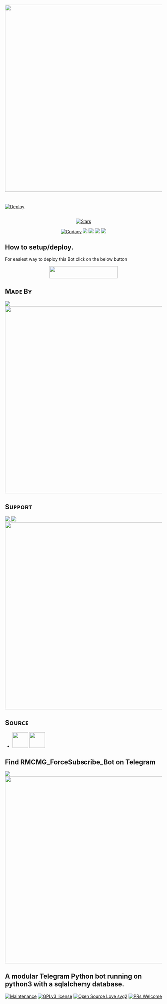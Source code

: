 <a href="https://github.com/BotMasterOfficial/ForceSubscribe_Bot"><img src="https://img.shields.io/badge/RMCMG%20Force%20Subscribe%20-gold?&style=flat-square?&logo=github" width=600px></a></p>

#

[![Deploy](https://telegra.ph/file/02f79ae012c2c16f263c4.jpg)](https://heroku.com/deploy?template=https://github.com/BotMasterOfficial/ForceSubscribe_Bot.git)

##

<p align="center">
    <a href="https://github.com/BotMasterOfficial/ForceSubscribe_Bot/stargazers"><img src="https://img.shields.io/github/stars/BotMasterOfficial/ForceSubscribe_Bot?label=Stars&style=flat-square&logo=github&color=F10070" alt="Stars" /></a>
</p>
<p align="center">
    <a href="https://app.codacy.com/manual/BotMasterOfficial/ForceSubscribe_Bot/dashboard"> <img src="https://img.shields.io/codacy/grade/4d58f2a402b54aed8a7d95f7add45a81?color=brightgreen&logo=codacy&logoColor=green&style=for-the-badge" alt="Codacy" /></a>
    <a href="https://github.com/BotMasterOfficial/ForceSubscribe_Bot"> <img src="https://img.shields.io/github/repo-size/BotMasterOfficial/ForceSubscribe_Bot?color=orange&logo=github&logoColor=green&style=for-the-badge" /></a>
    <a href="https://github.com/BotMasterOfficial/ForceSubscribe_Bot/commits/mukesh"> <img src="https://img.shields.io/github/last-commit/BotMasterOfficial/ForceSubscribe_Bot?color=blue&logo=github&logoColor=green&style=for-the-badge" /></a>
    <a href="https://github.com/BotMasterOfficial/ForceSubscribe_Bot/issues"> <img src="https://img.shields.io/github/issues/BotMasterOfficial/ForceSubscribe_Bot?color=blueviolet&logo=github&logoColor=green&style=for-the-badge" /></a>
    <a href="https://github.com/BotMasterOfficial/ForceSubscribe_Bot/network/members"> <img src="https://img.shields.io/github/forks/BotMasterOfficial/ForceSubscribe_Bot?color=red&logo=github&logoColor=green&style=for-the-badge" /></a>  
</p>

##

## How to setup/deploy.
For easiest way to deploy this Bot click on the below button
<p align="center"><a href="https://heroku.com/deploy?template=https://github.com/BotMasterOfficial/ForceSubscribe_Bot"> <img src="https://img.shields.io/badge/Deploy%20To%20Heroku-black?style=for-the-badge&logo=heroku" width="220" height="38.45"/></a></p>
 
##

## Mᴀᴅᴇ Bʏ

<a href="https://t.me/mkspali"> <img src="https://img.shields.io/badge/Bestest-Master-ff69b4" /> </a>
<a href="https://t.me/mkspali"><img src="https://img.shields.io/badge/Telegram-Mukesh%20Solanki-gold?&style=flat-square?&logo=telegram" width=600px></a></p>


##

## Sᴜᴘᴘᴏʀᴛ

<a href="https://t.me/BotMasterOfficial"> <img src="https://img.shields.io/badge/Join-Our-green" /> <img src="https://img.shields.io/badge/Support-Channel-critical" /> </a>
<a href="https://t.me/BotMasterOfficial"><img src="https://img.shields.io/badge/Telegram-Bot%20Master%20-gold?&style=flat-square?&logo=telegram" width=600px></a></p>


##

## Sᴏᴜʀᴄᴇ

* <img src="https://img.shields.io/badge/Python-black" width=50px/>  <img src="https://img.shields.io/badge/Telethn-black" width=50px/>

##

## Find RMCMG_ForceSubscribe_Bot on Telegram
<a href="https://t.me/RMCMG_ForceSubscribe_Bot"> <img src="https://img.shields.io/badge/Best-Bot-ff69b4" /> </a>
<a href="https://t.me/RMCMG_ForceSubscribe_Bot"><img src="https://img.shields.io/badge/Telegram-RMCMG%20Force%20Subscribe%20Bot-gold?&style=flat-square?&logo=telegram" width=600px></a></p>

##

## A modular Telegram Python bot running on python3 with a sqlalchemy database.

[![Maintenance](https://img.shields.io/badge/Maintained%3F-yes-green.svg)](https://GitHub.com/BotMasterOfficial/ForceSubscribe_Bot.js/graphs/commit-activity) [![GPLv3 license](https://img.shields.io/badge/License-GPLv3-blue.svg)](https://perso.crans.org/besson/LICENSE.html) [![Open Source Love svg2](https://badges.frapsoft.com/os/v2/open-source.svg?v=103)](https://github.com/BotMasterOfficial/ForceSubscribe_Bot/) 
[![PRs Welcome](https://img.shields.io/badge/PRs-welcome-brightgreen.svg?style=flat-square)](https://makeapullrequest.com)
